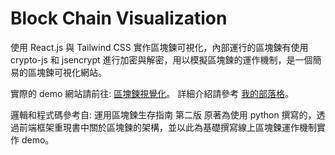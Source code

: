 # Block Chain Visualization

使用 React.js 與 Tailwind CSS 實作區塊鍊可視化，內部運行的區塊鍊有使用 crypto-js 和 jsencrypt 進行加密與解密，用以模擬區塊鍊的運作機制，是一個簡易的區塊鍊可視化網站。

實際的 demo 網站請前往:  [區塊鍊視覺化](https://aquilass.github.io/block_chain/)。
詳細介紹請參考 [我的部落格](http://oscarblog.ddnsking.com/posts/blockchain_master_ch1)。

邏輯和程式碼參考自: 運用區塊鍊生存指南 第二版
原著為使用 python 撰寫的，透過前端框架重現書中關於區塊鍊的架構，並以此為基礎撰寫線上區塊鍊運作機制實作 demo。

